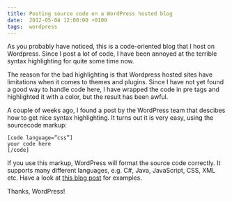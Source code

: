 ```yaml
---
title: Posting source code on a WordPress hosted blog
date:  2012-05-04 12:00:00 +0100
tags:  wordpress
---
```


As you probably have noticed, this is a code-oriented blog that I host on Wordpress.
Since I post a lot of code, I have been annoyed at the terrible syntax highlighting
for quite some time now.

The reason for the bad highlighting is that Wordpress hosted sites have limitations
when it comes to themes and plugins. Since I have not yet found a good way to handle
code here, I have wrapped the code in pre tags and highlighted it with a color, but
the result has been awful.

A couple of weeks ago, I found a post by the WordPress team that descibes how to get
nice syntax highlighting. It turns out it is very easy, using the sourcecode markup:

```
[code language=”css”]
your code here
[/code]
```

If you use this markup, WordPress will format the source code correctly. It supports
many different languages, e.g. C#, Java, JavaScript, CSS, XML etc. Have a look at
[this blog post](http://en.support.wordpress.com/code/posting-source-code/) for examples.

Thanks, WordPress! 
